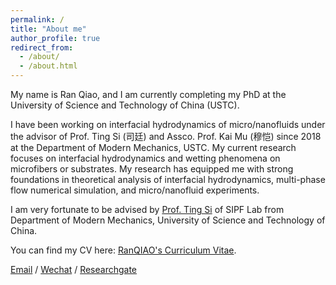 ```yaml
---
permalink: /
title: "About me"
author_profile: true
redirect_from: 
  - /about/
  - /about.html
---
```


My name is Ran Qiao, and I am currently completing my PhD at the University of Science and Technology of China (USTC).

I have been working on interfacial hydrodynamics of micro/nanofluids under the advisor of Prof. Ting Si (司廷) and Assco. Prof. Kai Mu (穆恺) since 2018 at the Department of Modern Mechanics, USTC. My current research focuses on interfacial hydrodynamics and wetting phenomena on microfibers or substrates. My research has equipped me with strong foundations in theoretical analysis of interfacial hydrodynamics, multi-phase flow numerical simulation, and micro/nanofluid experiments. 

I am very fortunate to be advised by [Prof. Ting Si](http://staff.ustc.edu.cn/~tsi/) of SIPF Lab from Department of Modern Mechanics, University of Science and Technology of China. 

You can find my CV here: [RanQIAO's Curriculum Vitae](../assets/Resume-RanQIAO.pdf).

[Email](mailto:qiaoran@mail.ustc.edu.cn) / [Wechat](../images/wechat.jpg) / [Researchgate](https://www.researchgate.net/profile/Ran-Qiao)
